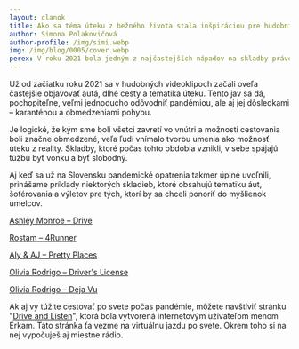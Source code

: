 ```yaml
---
layout: clanok
title: Ako sa téma úteku z bežného života stala inšpiráciou pre hudobníkov
author: Simona Polakovičová
author-profile: /img/simi.webp
img: /img/blog/0005/cover.webp
perex: V roku 2021 bola jedným z najčastejších nápadov na skladby práve téma pandémie a izolácie.
---
```


Už od začiatku roku 2021 sa v hudobných videoklipoch začali oveľa častejšie objavovať autá, dlhé cesty a tematika úteku. Tento jav sa dá, pochopiteľne, veľmi jednoducho odôvodniť pandémiou, ale aj jej dôsledkami – karanténou a obmedzeniami pohybu.

Je logické, že kým sme boli všetci zavretí vo vnútri a možnosti cestovania boli značne obmedzené, veľa ľudí vnímalo tvorbu umenia ako možnosť úteku z reality. Skladby, ktoré počas tohto obdobia vznikli, v sebe spájajú túžbu byť vonku a byť slobodný.

Aj keď sa už na Slovensku pandemické opatrenia takmer úplne uvoľnili, prinášame príklady niektorých skladieb, ktoré obsahujú tematiku áut, šoférovania a výletov pre tých, ktorí by sa chceli ponoriť do myšlienok umelcov.

[Ashley Monroe – Drive](https://www.youtube.com/watch?v=0CH-ANhSFBA)

[Rostam – 4Runner](https://www.youtube.com/watch?v=6kSAfpJtULA)

[Aly & AJ – Pretty Places](https://www.youtube.com/watch?v=NxpW4B3WBg8)

[Olivia Rodrigo – Driver's License](https://www.youtube.com/watch?v=ZmDBbnmKpqQ)

[Olivia Rodrigo – Deja Vu](https://www.youtube.com/watch?v=cii6ruuycQA)

Ak aj vy túžite cestovať po svete počas pandémie, môžete navštíviť stránku "[Drive and Listen](https://driveandlisten.herokuapp.com/)", ktorá bola vytvorená internetovým užívateľom menom Erkam. Táto stránka ťa vezme na virtuálnu jazdu po svete. Okrem toho si na nej vypočuješ aj miestne rádio.